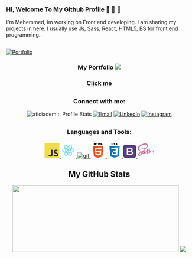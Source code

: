 
### Hi, Welcome To My Github Profile 👋 👋 👋

I'm Mehemmed, im working on Front end developing. I am sharing my projects in here. I usually use Js, Sass, React, HTML5, BS for front end programming.. 
##
 <a href="#" target="_blank" align="center"><img src="https://images8.alphacoders.com/115/1156488.png" title="Portfolio" /> </a>

<h3 align="center">My Portfolio <img src="https://upload.wikimedia.org/wikipedia/commons/f/f2/U%2B2193.svg" /></h3>
<h3 align="center"> <a href="https://bayramzade066.github.io/Portfolio/template/index.html" target="_blank">Click me </a></h3>

##

<h3 align="center">Connect with me:</h3>

<p align="center">
<img src="https://komarev.com/ghpvc/?username=Bayramzade066&color=green" alt="aticiadem :: Profile Stats"></a>
<a href="mailto:bayramzade.313@gmail.com"><img alt="Email" src="https://img.shields.io/badge/Email-bayramzade.313@gmail.com-blue?style=flat&logo=gmail"></a>
<a href="https://www.linkedin.com/in/bayramzade-mehemmed-275ba6217/" target="_blank"><img alt="LinkedIn" src="https://img.shields.io/badge/LinkedIn-@bayramzade066-blue?style=flat&logo=linkedin"></a>
<a href="https://www.instagram.com/bayramzade.66/"><img alt="Instagram" src="https://img.shields.io/badge/Instagram-bayramzade.66-black?style=flat-square&logo=instagram"></a>
</p>

##

<h3 align="center">Languages and Tools:</h3>
<p align="center"> <a href="https://www.javascript.com" target="_blank"><img height="40" width="40" src="https://raw.githubusercontent.com/github/explore/80688e429a7d4ef2fca1e82350fe8e3517d3494d/topics/javascript/javascript.png" title="javascript" /> </a><a href="https://reactjs.org" target="_blank"> <img src="https://raw.githubusercontent.com/github/explore/80688e429a7d4ef2fca1e82350fe8e3517d3494d/topics/react/react.png" title="react" alt="react" width="40" height="40"/> </a> <a href="https://git-scm.com/" target="_blank"> <img src="https://www.vectorlogo.zone/logos/git-scm/git-scm-icon.svg" alt="git"  width="40" height="40"/> </a> <a href="https://html.com" target="_blank"> <img src="https://raw.githubusercontent.com/github/explore/80688e429a7d4ef2fca1e82350fe8e3517d3494d/topics/html/html.png" alt="HTML5" title="HTML5" width="40" height="40"/> </a> <a href="https://www.w3schools.com/css/" target="_blank"> <img src="https://raw.githubusercontent.com/github/explore/80688e429a7d4ef2fca1e82350fe8e3517d3494d/topics/css/css.png" alt="kotlin" width="40" height="40"/> </a> <a href="https://getbootstrap.com" target="_blank"> <img src="https://raw.githubusercontent.com/github/explore/80688e429a7d4ef2fca1e82350fe8e3517d3494d/topics/bootstrap/bootstrap.png" alt="bootstrap" title="bootstrap" width="35" height="35"/> </a>
 <a href="https://sass-lang.com" target="_blank"> <img src="https://raw.githubusercontent.com/github/explore/80688e429a7d4ef2fca1e82350fe8e3517d3494d/topics/sass/sass.png" alt="Sass" title="Sass" width="44" height="44"/> </a></p>


##

<h2 align="center">My GitHub Stats </h2>
<p align="center">
  <img src="https://github-readme-stats.vercel.app/api?username=Bayramzade066&show_icons=true&theme=tokyonight" width="450" height="180">
  <img src="https://github-readme-stats.vercel.app/api/top-langs/?username=Bayramzade066&layout=compact&theme=tokyonight" height="180">
  
</p>
